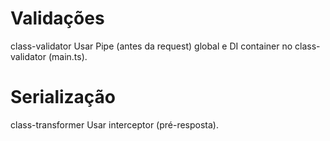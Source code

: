 # Validações
class-validator
Usar Pipe (antes da request) global e DI container no class-validator (main.ts).

# Serialização
class-transformer
Usar interceptor (pré-resposta).
